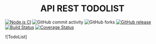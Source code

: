<h1 align="center"> API REST TODOLIST </h1>


[![Node.js CI](https://github.com/ClaudioMartinH/4.1-Claudio-Martin/actions/workflows/main.yml/badge.svg)](https://github.com/ClaudioMartinH/4.1-Claudio-Martin/actions/workflows/main.yml)
![GitHub commit activity](https://img.shields.io/github/commit-activity/m/ClaudioMartinH/4.1-Claudio-Martin)
![GitHub forks](https://img.shields.io/github/forks/ClaudioMartinH/4.1-Claudio-Martin)
[![GitHub release](https://img.shields.io/github/release/ClaudioMartinH/4.1-Claudio-Martin.svg)](https://github.com/ClaudioMartinH/4.1-Claudio-Martin/releases)
[![Build Status](https://travis-ci.com/ClaudioMartinH/4.1-Claudio-Martin.svg?branch=master)](https://travis-ci.com/ClaudioMartinH/4.1-Claudio-Martin)
[![Coverage Status](https://coveralls.io/repos/github/ClaudioMartinH/4.1-Claudio-Martin/badge.svg?branch=master)](https://coveralls.io/github/ClaudioMartinH/4.1-Claudio-Martin?branch=master)


![TodoList]

